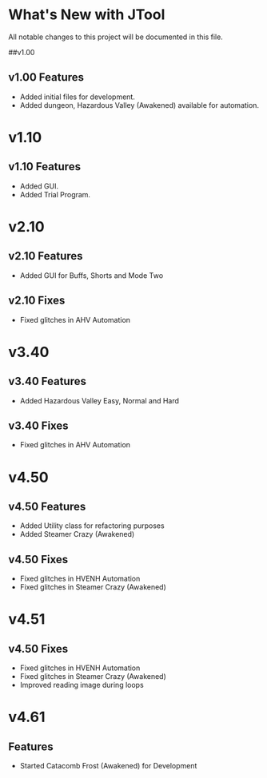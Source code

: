 # What's New with JTool

All notable changes to this project will be documented in this file.

##v1.00

## v1.00 Features

- Added initial files for development.
- Added dungeon, Hazardous Valley (Awakened) available for automation.

# v1.10

## v1.10 Features

- Added GUI.
- Added Trial Program.

# v2.10

## v2.10 Features

- Added GUI for Buffs, Shorts and Mode Two

## v2.10 Fixes

- Fixed glitches in AHV Automation

# v3.40

## v3.40 Features

- Added Hazardous Valley Easy, Normal and Hard

## v3.40 Fixes

- Fixed glitches in AHV Automation

# v4.50

## v4.50 Features

- Added Utility class for refactoring purposes
- Added Steamer Crazy (Awakened)

## v4.50 Fixes

- Fixed glitches in HVENH Automation
- Fixed glitches in Steamer Crazy (Awakened)

# v4.51

## v4.50 Fixes

- Fixed glitches in HVENH Automation
- Fixed glitches in Steamer Crazy (Awakened)
- Improved reading image during loops

# v4.61

## Features

- Started Catacomb Frost (Awakened) for Development